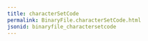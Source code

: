 ```yaml
---
title: characterSetCode
permalink: BinaryFile.characterSetCode.html
jsonid: binaryfile_charactersetcode
---
```

